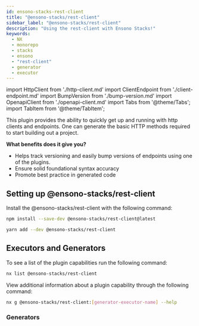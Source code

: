 ```yaml
---
id: ensono-stacks-rest-client
title: "@ensono-stacks/rest-client"
sidebar_label: "@ensono-stacks/rest-client"
description: "Using the rest-client with Ensono Stacks!"
keywords:
  - NX
  - monorepo
  - stacks
  - ensono
  - "rest-client"
  - generator
  - executor
---
```


import HttpClient from './http-client.md'
import ClientEndpoint from './client-endpoint.md'
import BumpVersion from './bump-version.md'
import OpenapiClient from './openapi-client.md'
import Tabs from '@theme/Tabs';
import TabItem from '@theme/TabItem';

This plugin provides the ability to quickly get up and running with http clients and endpoints. One can generate the basic HTTP methods required to start building out a project.

**What benefits does it give you?**

- Helps track versioning and easily bump versions of endpoints using one of the plugins.
- Ensure solid foundational syntax accuracy
- Promote best practice in generated code

## Setting up @ensono-stacks/rest-client

Install the @ensono-stacks/rest-client with the following command:

 <Tabs>
  <TabItem value="npm" label="npm">

```bash
npm install --save-dev @ensono-stacks/rest-client@latest
```

  </TabItem>
  <TabItem value="yarn" label="yarn">

```bash
yarn add --dev @ensono-stacks/rest-client
```

  </TabItem>
 </Tabs>

## Executors and Generators

To see a list of the plugin capabilities run the following command:

```bash
nx list @ensono-stacks/rest-client
```

View additional information about a plugin capability through the following command:

```bash
nx g @ensono-stacks/rest-client:[generator-executor-name] --help
```

### Generators

<!-- markdownlint-disable MD033 -->
<HttpClient />
<ClientEndpoint />
<BumpVersion />
<OpenapiClient />
